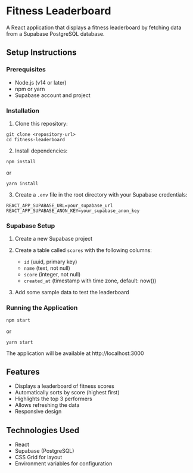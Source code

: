 # Fitness Leaderboard

A React application that displays a fitness leaderboard by fetching data from a Supabase PostgreSQL database.

## Setup Instructions

### Prerequisites
- Node.js (v14 or later)
- npm or yarn
- Supabase account and project

### Installation

1. Clone this repository:
```
git clone <repository-url>
cd fitness-leaderboard
```

2. Install dependencies:
```
npm install
```
or
```
yarn install
```

3. Create a `.env` file in the root directory with your Supabase credentials:
```
REACT_APP_SUPABASE_URL=your_supabase_url
REACT_APP_SUPABASE_ANON_KEY=your_supabase_anon_key
```

### Supabase Setup

1. Create a new Supabase project
2. Create a table called `scores` with the following columns:
   - `id` (uuid, primary key)
   - `name` (text, not null)
   - `score` (integer, not null)
   - `created_at` (timestamp with time zone, default: now())

3. Add some sample data to test the leaderboard

### Running the Application

```
npm start
```
or
```
yarn start
```

The application will be available at http://localhost:3000

## Features

- Displays a leaderboard of fitness scores
- Automatically sorts by score (highest first)
- Highlights the top 3 performers
- Allows refreshing the data
- Responsive design

## Technologies Used

- React
- Supabase (PostgreSQL)
- CSS Grid for layout
- Environment variables for configuration
